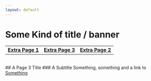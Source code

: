 ```yaml
---
layout: default
---
```


# Some Kind of title / banner

|    |    |    |
|----|----|----|
| [__Extra Page 1__](./Extra_Page_1.html) | [__Extra Page 3__](./Extra_Page_2.html) | [__Extra Page 2__](./Extra_Page_3.html) |

<br/>
## A Page 3 Title
### A Subtitle 
Something, something and a link to  <a href="https://en.wikipedia.org/wiki/Something_(concept)"> Something</a>
